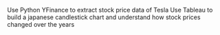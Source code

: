 Use Python YFinance to extract stock price data of Tesla
Use Tableau to build a japanese candlestick chart and understand how stock prices changed over the years
